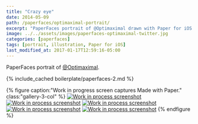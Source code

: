 ```yaml
---
title: "Crazy eye"
date: 2014-05-09
path: /paperfaces/optimaximal-portrait/
excerpt: "PaperFaces portrait of @Optimaximal drawn with Paper for iOS on an iPad."
image: ../../assets/images/paperfaces-optimaximal-twitter.jpg
categories: [paperfaces]
tags: [portrait, illustration, Paper for iOS]
last_modified_at: 2017-01-17T12:59:16-05:00
---
```


PaperFaces portrait of [@Optimaximal](https://twitter.com/optimaximal).

{% include_cached boilerplate/paperfaces-2.md %}

{% figure caption:"Work in progress screen captures Made with Paper." class:"gallery-3-col" %}
[![Work in process screenshot](../../assets/images/paperfaces-optimaximal-process-1-600.jpg)](../../assets/images/paperfaces-optimaximal-process-1-lg.jpg) [![Work in process screenshot](../../assets/images/paperfaces-optimaximal-process-2-600.jpg)](../../assets/images/paperfaces-optimaximal-process-2-lg.jpg) [![Work in process screenshot](../../assets/images/paperfaces-optimaximal-process-3-600.jpg)](../../assets/images/paperfaces-optimaximal-process-3-lg.jpg) [![Work in process screenshot](../../assets/images/paperfaces-optimaximal-process-4-600.jpg)](../../assets/images/paperfaces-optimaximal-process-4-lg.jpg) [![Work in process screenshot](../../assets/images/paperfaces-optimaximal-process-5-600.jpg)](../../assets/images/paperfaces-optimaximal-process-5-lg.jpg)
{% endfigure %}
